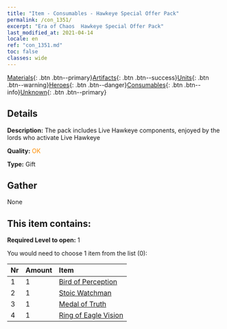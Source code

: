 ```yaml
---
title: "Item - Consumables - Hawkeye Special Offer Pack"
permalink: /con_1351/
excerpt: "Era of Chaos  Hawkeye Special Offer Pack"
last_modified_at: 2021-04-14
locale: en
ref: "con_1351.md"
toc: false
classes: wide
---
```

 [Materials](/Items/){: .btn .btn--primary}[Artifacts](/Items/Artifacts/){: .btn .btn--success}[Units](/Items/Units/){: .btn .btn--warning}[Heroes](/Items/Heroes/){: .btn .btn--danger}[Consumables](/Items/Consumables/){: .btn .btn--info}[Unknown](/Items/Unknown/){: .btn .btn--primary}

## Details
 **Description:** The pack includes Live Hawkeye components, enjoyed by the lords who activate Live Hawkeye

 **Quality:** <span style="color: #FF8C00">OK</span>

 **Type:** Gift

## Gather

  None

## This item contains:

 **Required Level to open:** 1

 You would need to choose 1 item from the list (0):

  | Nr | Amount |     Item    |
  |:---|:-------|:------------|
  | 1 | 1 | [Bird of Perception](/Items/art_132/) | 
  | 2 | 1 | [Stoic Watchman](/Items/art_133/) | 
  | 3 | 1 | [Medal of Truth](/Items/art_134/) | 
  | 4 | 1 | [Ring of Eagle Vision](/Items/art_135/) | 
